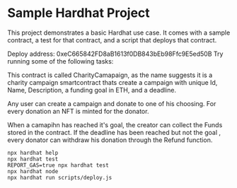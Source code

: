 # Sample Hardhat Project

This project demonstrates a basic Hardhat use case. It comes with a sample contract, a test for that contract, and a script that deploys that contract.

Deploy address: 0xeC665842FD8aB1613f0DB843bEb98Ffc9E5ed50B
Try running some of the following tasks:

This contract is called CharityCamapaign, as the name suggests it is a 
charity campaign smartcontract thats create a campaign with unique Id, Name,
Description, a funding goal in ETH, and a deadline.

Any user can create a campaign and donate to one of his choosing.
For every donation an NFT is minted for the donator.

When a camapihn has reached it's goal, the creator can collect the Funds stored in the contract.
If the deadline has been reached but not the goal , every donator can withdraw his donation through the Refund function.


```shell
npx hardhat help
npx hardhat test
REPORT_GAS=true npx hardhat test
npx hardhat node
npx hardhat run scripts/deploy.js
```